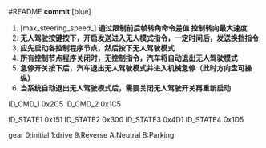 #README
**commit**
[blue]


1. [max_steering_speed_] **通过限制前后帧转角命令差值 控制转向最大速度**
2. **无人驾驶按键按下，开启发送进入无人模式指令，一定时间后，发送换挡指令**
3. **应先启动各控制程序节点，然后按下无人驾驶模式**
4. **所有控制节点程序关闭时，无控制指令，汽车将自动退出无人驾驶模式**
5. **急停开关按下后，汽车退出无人驾驶模式并进入机械急停（此时方向盘可操纵）**
6. **当系统自动退出无人驾驶模式后，需要关闭无人驾驶开关再重新启动**


 ID_CMD_1 0x2C5
 ID_CMD_2 0x1C5

 ID_STATE1 0x151
 ID_STATE2 0x300
 ID_STATE3 0x4D1
 ID_STATE4 0x1D5
 
 gear  0:initial
 	   1:drive 
 	   9:Reverse
 	   A:Neutral
 	   B:Parking

